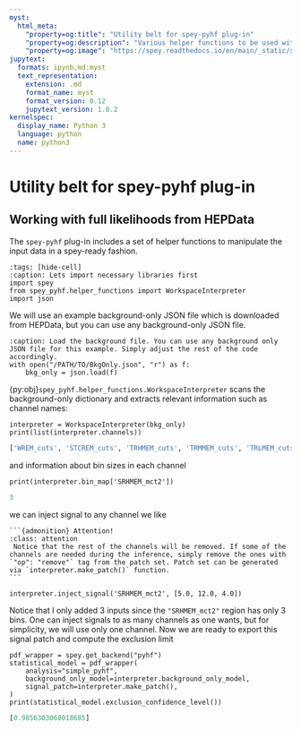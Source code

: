 ```yaml
---
myst:
  html_meta:
    "property=og:title": "Utility belt for spey-pyhf plug-in"
    "property=og:description": "Various helper functions to be used with spey-pyhf plug-in"
    "property=og:image": "https://spey.readthedocs.io/en/main/_static/spey-logo.png"
jupytext:
  formats: ipynb,md:myst
  text_representation:
    extension: .md
    format_name: myst
    format_version: 0.12
    jupytext_version: 1.8.2
kernelspec:
  display_name: Python 3
  language: python
  name: python3
---
```


# Utility belt for spey-pyhf plug-in

## Working with full likelihoods from HEPData

The `spey-pyhf` plug-in includes a set of helper functions to manipulate the input data in a spey-ready fashion.

```{code-cell} ipython3
:tags: [hide-cell]
:caption: Lets import necessary libraries first
import spey
from spey_pyhf.helper_functions import WorkspaceInterpreter
import json
```

We will use an example background-only JSON file which is downloaded from HEPData, but you can use any background-only JSON file.

```{code-block} python
:caption: Load the background file. You can use any background only JSON file for this example. Simply adjust the rest of the code accordingly.
with open("/PATH/TO/BkgOnly.json", "r") as f:
    bkg_only = json.load(f)
```

{py:obj}`spey_pyhf.helper_functions.WorkspaceInterpreter` scans the background-only dictionary and extracts relevant information such as channel names:

```{code-cell} ipython3
interpreter = WorkspaceInterpreter(bkg_only)
print(list(interpreter.channels))
```

```python
['WREM_cuts', 'STCREM_cuts', 'TRHMEM_cuts', 'TRMMEM_cuts', 'TRLMEM_cuts', 'SRHMEM_mct2', 'SRMMEM_mct2', 'SRLMEM_mct2']
```

and information about bin sizes in each channel

```{code-cell} ipython3
print(interpreter.bin_map['SRHMEM_mct2'])
```

```python
3
```

we can inject signal to any channel we like

````{margin}
```{admonition} Attention!
:class: attention
 Notice that the rest of the channels will be removed. If some of the channels are needed during the inference, simply remove the ones with `"op": "remove"` tag from the patch set. Patch set can be generated via `interpreter.make_patch()` function.
```
````

```{code-cell} ipython3
interpreter.inject_signal('SRHMEM_mct2', [5.0, 12.0, 4.0])
```

Notice that I only added 3 inputs since the `"SRHMEM_mct2"` region has only 3 bins. One can inject signals to as many channels as one wants, but for simplicity, we will use only one channel. Now we are ready to export this signal patch and compute the exclusion limit

```{code-cell} ipython3
pdf_wrapper = spey.get_backend("pyhf")
statistical_model = pdf_wrapper(
    analysis="simple_pyhf",
    background_only_model=interpreter.background_only_model,
    signal_patch=interpreter.make_patch(),
)
print(statistical_model.exclusion_confidence_level())
```

```python
[0.9856303068018685]
```
